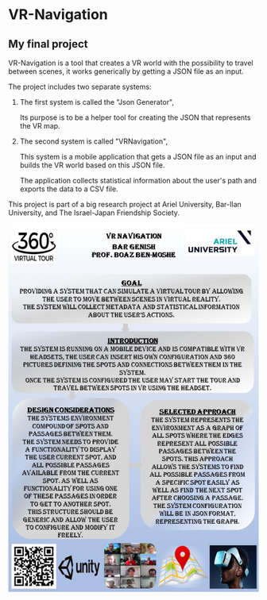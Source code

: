# VR-Navigation
## My final project

VR-Navigation is a tool that creates a VR world with the possibility to travel between scenes, it works generically by getting a JSON file as an input.

The project includes two separate systems:

1. The first system is called the "Json Generator",

   Its purpose is to be a helper tool for creating the JSON that represents the VR map.

2. The second system is called "VRNavigation", 

   This system is a mobile application that gets a JSON file as an input and builds the VR world based on this JSON file.

   The application collects statistical information about the user's path and exports the data to a CSV file.

This project is part of a big research project at Ariel University, Bar-Ilan University, and The Israel-Japan Friendship Society.

![](https://github.com/bargenish44/VR-Navigation/blob/master/VR%20navigation%20-%20poster.jpg?raw=true)
